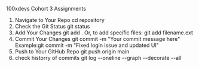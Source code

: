 100xdevs Cohort 3 Assignments
1. Navigate to Your Repo
cd repository
2. Check the Git Status
git status
3. Add Your Changes
git add .
Or, to add specific files:
git add filename.ext
4. Commit Your Changes
git commit -m "Your commit message here"
Example:git commit -m "Fixed login issue and updated UI"
5. Push to Your GitHub Repo
git push origin main
6. check historry of commits 
git log --oneline --graph --decorate --all